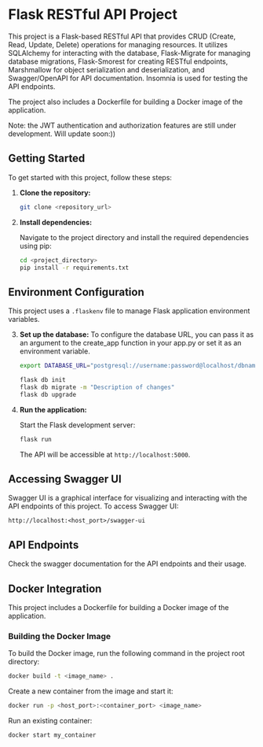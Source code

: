 <!-- @format -->

# Flask RESTful API Project

This project is a Flask-based RESTful API that provides CRUD (Create, Read, Update, Delete) operations for managing resources. It utilizes SQLAlchemy for interacting with the database, Flask-Migrate for managing database migrations, Flask-Smorest for creating RESTful endpoints, Marshmallow for object serialization and deserialization, and Swagger/OpenAPI for API documentation. Insomnia is used for testing the API endpoints.

The project also includes a Dockerfile for building a Docker image of the application.

Note: the JWT authentication and authorization features are still under development.
Will update soon:))

## Getting Started

To get started with this project, follow these steps:

1. **Clone the repository:**

   ```bash
   git clone <repository_url>
   ```

2. **Install dependencies:**

   Navigate to the project directory and install the required dependencies using pip:

   ```bash
   cd <project_directory>
   pip install -r requirements.txt
   ```

## Environment Configuration

This project uses a `.flaskenv` file to manage Flask application environment variables.

3. **Set up the database:**
   To configure the database URL, you can pass it as an argument to the create_app function in your app.py or set it as an environment variable.

   ```bash
   export DATABASE_URL="postgresql://username:password@localhost/dbname"
   ```

   ```bash
   flask db init
   flask db migrate -m "Description of changes"
   flask db upgrade
   ```

4. **Run the application:**

   Start the Flask development server:

   ```bash
   flask run
   ```

   The API will be accessible at `http://localhost:5000`.

## Accessing Swagger UI

Swagger UI is a graphical interface for visualizing and interacting with the API endpoints of this project. To access Swagger UI:

```
http://localhost:<host_port>/swagger-ui
```

## API Endpoints

Check the swagger documentation for the API endpoints and their usage.

## Docker Integration

This project includes a Dockerfile for building a Docker image of the application.

### Building the Docker Image

To build the Docker image, run the following command in the project root directory:

```bash
docker build -t <image_name> .
```

Create a new container from the image and start it:

```bash
docker run -p <host_port>:<container_port> <image_name>
```

Run an existing container:

```bash
docker start my_container
```

```

```
